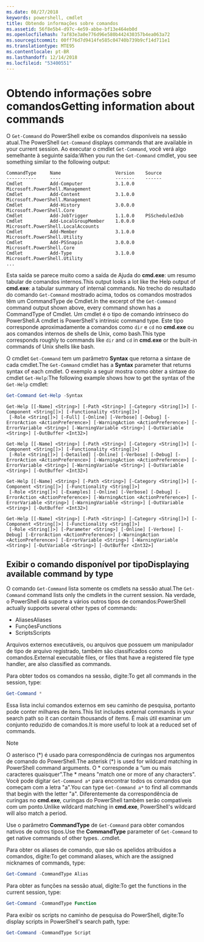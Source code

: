 ```yaml
---
ms.date: 08/27/2018
keywords: powershell, cmdlet
title: Obtendo informações sobre comandos
ms.assetid: 56f8e5b4-d97c-4e59-abbe-bf13e464eb0d
ms.openlocfilehash: 7af83e3a0e776d96e580b442430357b4ea063a72
ms.sourcegitcommit: 00ff76d7d9414fe585c04740b739b9cf14d711e1
ms.translationtype: MTE95
ms.contentlocale: pt-BR
ms.lasthandoff: 12/14/2018
ms.locfileid: "53400551"
---
```

# <a name="getting-information-about-commands"></a><span data-ttu-id="42ada-103">Obtendo informações sobre comandos</span><span class="sxs-lookup"><span data-stu-id="42ada-103">Getting information about commands</span></span>

<span data-ttu-id="42ada-104">O `Get-Command` do PowerShell exibe os comandos disponíveis na sessão atual.</span><span class="sxs-lookup"><span data-stu-id="42ada-104">The PowerShell `Get-Command` displays commands that are available in your current session.</span></span>
<span data-ttu-id="42ada-105">Ao executar o cmdlet `Get-Command`, você verá algo semelhante à seguinte saída:</span><span class="sxs-lookup"><span data-stu-id="42ada-105">When you run the `Get-Command` cmdlet, you see something similar to the following output:</span></span>

```output
CommandType     Name                    Version    Source
-----------     ----                    -------    ------
Cmdlet          Add-Computer            3.1.0.0    Microsoft.PowerShell.Management
Cmdlet          Add-Content             3.1.0.0    Microsoft.PowerShell.Management
Cmdlet          Add-History             3.0.0.0    Microsoft.PowerShell.Core
Cmdlet          Add-JobTrigger          1.1.0.0    PSScheduledJob
Cmdlet          Add-LocalGroupMember    1.0.0.0    Microsoft.PowerShell.LocalAccounts
Cmdlet          Add-Member              3.1.0.0    Microsoft.PowerShell.Utility
Cmdlet          Add-PSSnapin            3.0.0.0    Microsoft.PowerShell.Core
Cmdlet          Add-Type                3.1.0.0    Microsoft.PowerShell.Utility
...
```

<span data-ttu-id="42ada-106">Esta saída se parece muito como a saída de Ajuda do **cmd.exe**: um resumo tabular de comandos internos.</span><span class="sxs-lookup"><span data-stu-id="42ada-106">This output looks a lot like the Help output of **cmd.exe**: a tabular summary of internal commands.</span></span> <span data-ttu-id="42ada-107">No trecho do resultado do comando `Get-Command` mostrado acima, todos os comandos mostrados têm um CommandType de Cmdlet.</span><span class="sxs-lookup"><span data-stu-id="42ada-107">In the excerpt of the `Get-Command` command output shown above, every command shown has a CommandType of Cmdlet.</span></span> <span data-ttu-id="42ada-108">Um cmdlet é o tipo de comando intrínseco do PowerShell.</span><span class="sxs-lookup"><span data-stu-id="42ada-108">A cmdlet is PowerShell's intrinsic command type.</span></span> <span data-ttu-id="42ada-109">Este tipo corresponde aproximadamente a comandos como `dir` e `cd` no **cmd.exe** ou aos comandos internos de shells de Unix, como bash.</span><span class="sxs-lookup"><span data-stu-id="42ada-109">This type corresponds roughly to commands like `dir` and `cd` in **cmd.exe** or the built-in commands of Unix shells like bash.</span></span>

<span data-ttu-id="42ada-110">O cmdlet `Get-Command` tem um parâmetro **Syntax** que retorna a sintaxe de cada cmdlet.</span><span class="sxs-lookup"><span data-stu-id="42ada-110">The `Get-Command` cmdlet has a **Syntax** parameter that returns syntax of each cmdlet.</span></span> <span data-ttu-id="42ada-111">O exemplo a seguir mostra como obter a sintaxe do cmdlet `Get-Help`:</span><span class="sxs-lookup"><span data-stu-id="42ada-111">The following example shows how to get the syntax of the `Get-Help` cmdlet:</span></span>

```powershell
Get-Command Get-Help -Syntax
```

```output
Get-Help [[-Name] <String>] [-Path <String>] [-Category <String[]>] [-Component <String[]>] [-Functionality <String[]>]
 [-Role <String[]>] [-Full] [-Online] [-Verbose] [-Debug] [-ErrorAction <ActionPreference>] [-WarningAction <ActionPreference>] [-ErrorVariable <String>] [-WarningVariable <String>] [-OutVariable <String>] [-OutBuffer <Int32>]

Get-Help [[-Name] <String>] [-Path <String>] [-Category <String[]>] [-Component <String[]>] [-Functionality <String[]>]
 [-Role <String[]>] [-Detailed] [-Online] [-Verbose] [-Debug] [-ErrorAction <ActionPreference>] [-WarningAction <ActionPreference>] [-ErrorVariable <String>] [-WarningVariable <String>] [-OutVariable <String>] [-OutBuffer <Int32>]

Get-Help [[-Name] <String>] [-Path <String>] [-Category <String[]>] [-Component <String[]>] [-Functionality <String[]>]
 [-Role <String[]>] [-Examples] [-Online] [-Verbose] [-Debug] [-ErrorAction <ActionPreference>] [-WarningAction <ActionPreference>] [-ErrorVariable <String>] [-WarningVariable <String>] [-OutVariable <String>] [-OutBuffer <Int32>]

Get-Help [[-Name] <String>] [-Path <String>] [-Category <String[]>] [-Component <String[]>] [-Functionality <String[]>]
 [-Role <String[]>] [-Parameter <String>] [-Online] [-Verbose] [-Debug] [-ErrorAction <ActionPreference>] [-WarningAction <ActionPreference>] [-ErrorVariable <String>] [-WarningVariable <String>] [-OutVariable <String>] [-OutBuffer <Int32>]
```

## <a name="displaying-available-command-by-type"></a><span data-ttu-id="42ada-112">Exibir o comando disponível por tipo</span><span class="sxs-lookup"><span data-stu-id="42ada-112">Displaying available command by type</span></span>

<span data-ttu-id="42ada-113">O comando `Get-Command` lista somente os cmdlets na sessão atual.</span><span class="sxs-lookup"><span data-stu-id="42ada-113">The `Get-Command` command lists only the cmdlets in the current session.</span></span> <span data-ttu-id="42ada-114">Na verdade, o PowerShell dá suporte a vários outros tipos de comandos:</span><span class="sxs-lookup"><span data-stu-id="42ada-114">PowerShell actually supports several other types of commands:</span></span>

- <span data-ttu-id="42ada-115">Aliases</span><span class="sxs-lookup"><span data-stu-id="42ada-115">Aliases</span></span>
- <span data-ttu-id="42ada-116">Funções</span><span class="sxs-lookup"><span data-stu-id="42ada-116">Functions</span></span>
- <span data-ttu-id="42ada-117">Scripts</span><span class="sxs-lookup"><span data-stu-id="42ada-117">Scripts</span></span>

<span data-ttu-id="42ada-118">Arquivos externos executáveis, ou arquivos que possuem um manipulador de tipo de arquivo registrado, também são classificados como comandos.</span><span class="sxs-lookup"><span data-stu-id="42ada-118">External executable files, or files that have a registered file type handler, are also classified as commands.</span></span>

<span data-ttu-id="42ada-119">Para obter todos os comandos na sessão, digite:</span><span class="sxs-lookup"><span data-stu-id="42ada-119">To get all commands in the session, type:</span></span>

```powershell
Get-Command *
```

<span data-ttu-id="42ada-120">Essa lista inclui comandos externos em seu caminho de pesquisa, portanto pode conter milhares de itens.</span><span class="sxs-lookup"><span data-stu-id="42ada-120">This list includes external commands in your search path so it can contain thousands of items.</span></span>
<span data-ttu-id="42ada-121">É mais útil examinar um conjunto reduzido de comandos.</span><span class="sxs-lookup"><span data-stu-id="42ada-121">It is more useful to look at a reduced set of commands.</span></span>

> [!NOTE]
> <span data-ttu-id="42ada-122">O asterisco (\*) é usado para correspondência de curingas nos argumentos de comando do PowerShell.</span><span class="sxs-lookup"><span data-stu-id="42ada-122">The asterisk (\*) is used for wildcard matching in PowerShell command arguments.</span></span> <span data-ttu-id="42ada-123">O \* corresponde a “um ou mais caracteres quaisquer”.</span><span class="sxs-lookup"><span data-stu-id="42ada-123">The \* means "match one or more of any characters".</span></span> <span data-ttu-id="42ada-124">Você pode digitar `Get-Command a*` para encontrar todos os comandos que começam com a letra "a".</span><span class="sxs-lookup"><span data-stu-id="42ada-124">You can type `Get-Command a*` to find all commands that begin with the letter "a".</span></span> <span data-ttu-id="42ada-125">Diferentemente da correspondência de curingas no **cmd.exe**, curingas do PowerShell também serão compatíveis com um ponto.</span><span class="sxs-lookup"><span data-stu-id="42ada-125">Unlike wildcard matching in **cmd.exe**, PowerShell's wildcard will also match a period.</span></span>

<span data-ttu-id="42ada-126">Use o parâmetro **CommandType** de `Get-Command` para obter comandos nativos de outros tipos.</span><span class="sxs-lookup"><span data-stu-id="42ada-126">Use the **CommandType** parameter of `Get-Command` to get native commands of other types.</span></span>
<span data-ttu-id="42ada-127">.</span><span class="sxs-lookup"><span data-stu-id="42ada-127">cmdlet.</span></span>

<span data-ttu-id="42ada-128">Para obter os aliases de comando, que são os apelidos atribuídos a comandos, digite:</span><span class="sxs-lookup"><span data-stu-id="42ada-128">To get command aliases, which are the assigned nicknames of commands, type:</span></span>

```powershell
Get-Command -CommandType Alias
```

<span data-ttu-id="42ada-129">Para obter as funções na sessão atual, digite:</span><span class="sxs-lookup"><span data-stu-id="42ada-129">To get the functions in the current session, type:</span></span>

```powershell
Get-Command -CommandType Function
```

<span data-ttu-id="42ada-130">Para exibir os scripts no caminho de pesquisa do PowerShell, digite:</span><span class="sxs-lookup"><span data-stu-id="42ada-130">To display scripts in PowerShell's search path, type:</span></span>

```powershell
Get-Command -CommandType Script
```